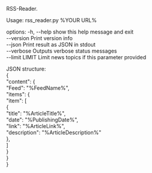 RSS-Reader.

Usage:
rss_reader.py %YOUR URL%

options:
  -h, --help     show this help message and exit  
  --version      Print version info  
  --json         Print result as JSON in stdout  
  --verbose      Outputs verbose status messages  
  --limit LIMIT  Limit news topics if this parameter provided  



JSON structure:  
{  
    "content": {  
        "Feed": "%FeedName%",  
        "items": {  
            "item": [  
                {  
                    "title": "%ArticleTitle%",  
                    "date": "%PublishingDate%",  
                    "link": "%ArticleLink%",  
                    "description": "%ArticleDescription%"  
                },  
            ]  
        }  
    }  
}  